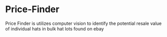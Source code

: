 # Price-Finder
Price Finder is utilizes computer vision to identify the potential resale value of individual hats in bulk hat lots found on ebay

